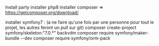 Install party
installer php8
installer composer => https://getcomposer.org/download/

installer symfony7 :
(a ne faire qu'une fois par une personne pour tout le projet, les autres feront un pull sur git)
composer create-project symfony/skeleton:"7.0.*" backvdm
composer require symfony/maker-bundle --dev
composer require symfony/orm-pack
